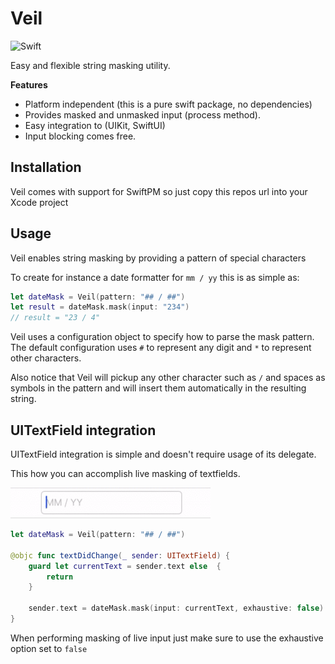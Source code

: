 # Veil

![Swift](https://github.com/DanielCardonaRojas/Veil/workflows/Swift/badge.svg)


Easy and flexible string masking utility.

**Features**

- Platform independent (this is a pure swift package, no dependencies)
- Provides masked and unmasked input (process method).
- Easy integration to (UIKit, SwiftUI)
- Input blocking comes free.

## Installation

Veil comes with support for SwiftPM so just copy this repos url into your Xcode project


## Usage

Veil enables string masking by providing a pattern of special characters

To create for instance a date formatter for  `mm / yy` this is as simple as: 

```swift
let dateMask = Veil(pattern: "## / ##") 
let result = dateMask.mask(input: "234") 
// result = "23 / 4"
```

Veil uses a configuration object to specify how to parse the mask pattern.
The default configuration uses `#` to represent any digit and `*` to represent other characters.

Also notice that Veil will pickup any other character such as `/` and spaces as symbols in the pattern and 
will insert them automatically in the resulting string.


## UITextField integration

UITextField integration is simple and doesn't require usage of its delegate.

This how you can accomplish live masking of textfields.

![](demo1.gif)

```swift
let dateMask = Veil(pattern: "## / ##")

@objc func textDidChange(_ sender: UITextField) {
    guard let currentText = sender.text else  {
        return
    }

    sender.text = dateMask.mask(input: currentText, exhaustive: false)
}
```

When performing masking of live input just make sure to use the exhaustive option set to `false` 

